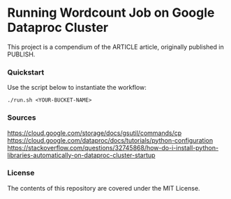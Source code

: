 # Running Wordcount Job on Google Dataproc Cluster

This project is a compendium of the ARTICLE article, originally published in PUBLISH.

### Quickstart
Use the script below to instantiate the workflow:
```
./run.sh <YOUR-BUCKET-NAME>
```

### Sources
https://cloud.google.com/storage/docs/gsutil/commands/cp
https://cloud.google.com/dataproc/docs/tutorials/python-configuration
https://stackoverflow.com/questions/32745868/how-do-i-install-python-libraries-automatically-on-dataproc-cluster-startup


### License
The contents of this repository are covered under the MIT License.
